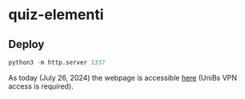 # quiz-elementi

## Deploy
```py
python3 -m http.server 1337
```

As today (July 26, 2024) the webpage is accessible [here](http://10.20.13.245:1337) (UniBs VPN access is required).

